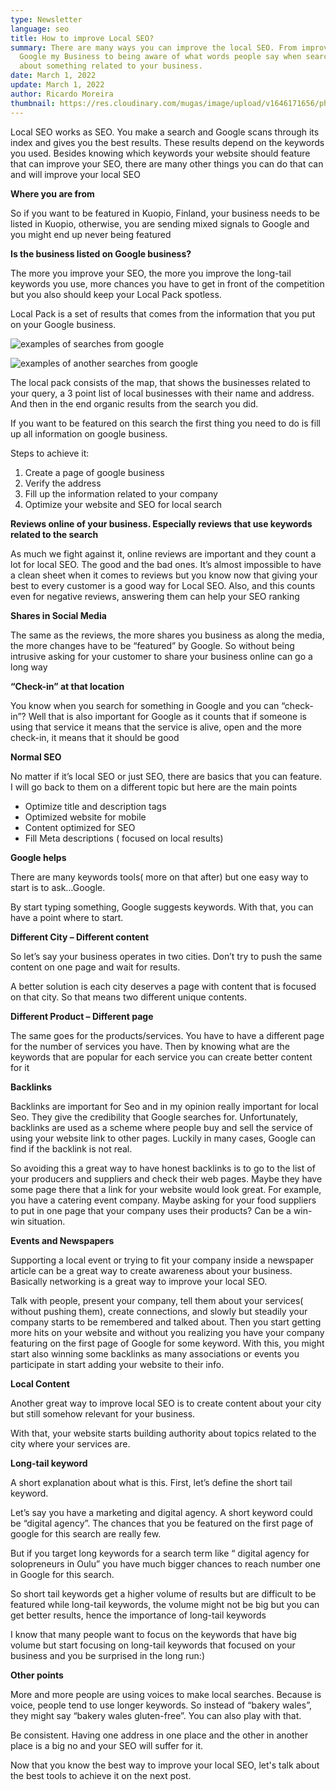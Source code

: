 ```yaml
---
type: Newsletter
language: seo
title: How to improve Local SEO?
summary: There are many ways you can improve the local SEO. From improving your
  Google my Business to being aware of what words people say when searching
  about something related to your business.
date: March 1, 2022
update: March 1, 2022
author: Ricardo Moreira
thumbnail: https://res.cloudinary.com/mugas/image/upload/v1646171656/photo-1607703703520-bb638e84caf2_tjjtcq.jpg
---
```

Local SEO works as SEO. You make a search and Google scans through its index and gives you the best results.  These results depend on the keywords you used. Besides knowing which keywords your website should feature that can improve your SEO, there are many other things you can do that can and will improve your local SEO

**Where you are from**

So if you want to be featured in Kuopio, Finland, your business needs to be listed in Kuopio, otherwise, you are sending mixed signals to Google and you might end up never being featured

**Is the business listed on Google business?**

The more you improve your SEO, the more you improve the long-tail keywords you use, more chances you have to get in front of the competition but you also should keep your Local Pack spotless.

Local Pack is a set of results that comes from the information that you put on your Google business.

![examples of searches from google](https://res.cloudinary.com/mugas/image/upload/v1646171877/localone_jmr4pt.png)

![examples of another searches from google](https://res.cloudinary.com/mugas/image/upload/v1646171924/localtwo_fdnizx.png)

The local pack consists of the map, that shows the businesses related to your query, a 3 point list of local businesses with their name and address. And then in the end organic results from the search you did.

If you want to be featured on this search the first thing you need to do is fill up all information on google business.

Steps to achieve it:

1. Create a page of google business
2. Verify the address 
3. Fill up the information related to your company
4. Optimize your website and SEO for local search





**Reviews online of your business. Especially reviews that use keywords related to the search**

As much we fight against it, online reviews are important and they count a lot for local SEO. The good and the bad ones. It’s almost impossible to have a clean sheet when it comes to reviews but you know now that giving your best to every customer is a good way for Local SEO. Also, and this counts even for negative reviews, answering them can help your SEO ranking

**Shares in Social Media**

The same as the reviews, the more shares you business as along the media, the more changes have to be “featured” by Google. So without being intrusive asking for your customer to share your business online can go a long way

**“Check-in” at that location**

You know when you search for something in Google and you can “check-in”? Well that is also important for Google as it counts that if someone is using that service it means that the service is alive, open and the more check-in, it means that it should be good

**Normal SEO**

No matter if it’s local SEO or just SEO, there are basics that you can feature. I will go back to them on a different topic but here are the main points

* Optimize title and description tags
* Optimized website for mobile
* Content optimized for SEO 
* Fill Meta descriptions ( focused on local results)

**Google helps**

There are many keywords tools( more on that after) but one easy way to start is to ask…Google.

By start typing something, Google suggests keywords. With that, you can have a point where to start.

**Different City – Different content**

So let’s say your business operates in two cities. Don’t try to push the same content on one page and wait for results.

A better solution is each city deserves a page with content that is focused on that city. So that means two different unique contents.

**Different Product – Different page**

The same goes for the products/services. You have to have a different page for the number of services you have. Then by knowing what are the keywords that are popular for each service you can create better content for it

**Backlinks**

Backlinks are important for Seo and in my opinion really important for local Seo. They give the credibility that Google searches for. Unfortunately, backlinks are used as a scheme where people buy and sell the service of using your website link to other pages. Luckily in many cases, Google can find if the backlink is not real. 

So avoiding this a great way to have honest backlinks is to go to the list of your producers and suppliers and check their web pages. Maybe they have some page there that a link for your website would look great. For example, you have a catering event company. Maybe asking for your food suppliers to put in one page that your company uses their products? Can be a win-win situation.

**Events and Newspapers**

Supporting a local event or trying to fit your company inside a newspaper article can be a great way to create awareness about your business. Basically networking is a great way to improve your local SEO.

Talk with people, present your company, tell them about your services( without pushing them), create connections, and slowly but steadily your company starts to be remembered and talked about. Then you start getting more hits on your website and without you realizing you have your company featuring on the first page of Google for some keyword. With this, you might start also winning some backlinks as many associations or events you participate in start adding your website to their info.

**Local Content**

Another great way to improve local SEO is to create content about your city but still somehow relevant for your business.

With that, your website starts building authority about topics related to the city where your services are.             

**Long-tail keyword**

A short explanation about what is this. First, let’s define the short tail keyword.

Let’s say you have a marketing and digital agency. A short keyword could be “digital agency”. The chances that you be featured on the first page of google for this search are really few.

But if you target long keywords for a search term like “ digital agency for solopreneurs in Oulu” you have much bigger chances to reach number one in Google for this search.

So short tail keywords get a higher volume of results but are difficult to be featured while long-tail keywords, the volume might not be big but you can get better results, hence the importance of long-tail keywords

I know that many people want to focus on the keywords that have big volume but start focusing on long-tail keywords that focused on your business and you be surprised in the long run:)

**Other points**

More and more people are using voices to make local searches. Because is voice, people tend to use longer keywords. So instead of “bakery wales”, they might say “bakery wales gluten-free”. You can also play with that.

Be consistent. Having one address in one place and the other in another place is a big no and your SEO will suffer for it.

Now that you know the best way to improve your local SEO, let's talk about the best tools to achieve it on the next post.